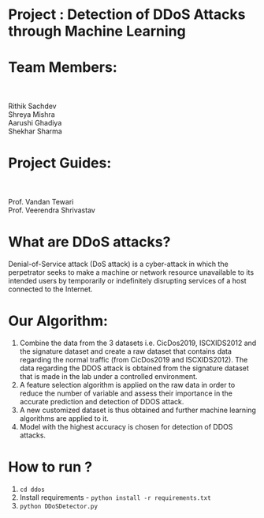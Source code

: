 # Project : Detection of DDoS Attacks through Machine Learning


# Team Members:
<br />
<br />Rithik Sachdev
<br />Shreya Mishra
<br />Aarushi Ghadiya
<br />Shekhar Sharma

# Project Guides:
<br />
<br />Prof. Vandan Tewari
<br />Prof. Veerendra Shrivastav


# What are DDoS attacks?

Denial-of-Service attack (DoS attack) is a cyber-attack in which the perpetrator seeks to make a machine or network resource unavailable to its intended users by temporarily or indefinitely disrupting services of a host connected to the Internet.


# Our Algorithm:


1. Combine the data from the 3 datasets i.e. CicDos2019,  ISCXIDS2012 and the signature dataset and create a raw dataset that contains data regarding the normal traffic (from CicDos2019 and ISCXIDS2012). The data regarding the DDOS attack is obtained from the signature dataset that is made in the lab under a controlled environment. 
2. A feature selection algorithm is applied on the raw data in order to reduce the number of variable and assess their importance in the accurate prediction and detection of DDOS attack.
3. A new customized dataset is thus obtained and further machine learning algorithms are applied to it.
4. Model with the highest accuracy is chosen for detection of DDOS attacks.


# How to run ?

1. ```cd ddos```
2. Install requirements - ```python install -r requirements.txt``` 
3. ```python DDoSDetector.py```

